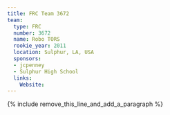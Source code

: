 ```yaml
---
title: FRC Team 3672
team:
  type: FRC
  number: 3672
  name: Robo TORS
  rookie_year: 2011
  location: Sulphur, LA, USA
  sponsors:
  - jcpenney
  - Sulphur High School
  links:
    Website:
---
```


{% include remove_this_line_and_add_a_paragraph %}